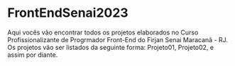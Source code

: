 # FrontEndSenai2023
Aqui vocês vão encontrar todos os projetos elaborados no Curso Profissionalizante de Progrmador Front-End do Firjan Senai Maracanã - RJ.
Os projetos vão ser listados da seguinte forma: Projeto01, Projeto02, e assim por diante.
